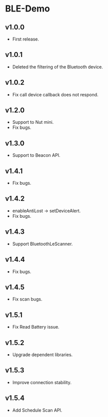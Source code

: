 # BLE-Demo

## v1.0.0
- First release.

## v1.0.1
- Deleted the filtering of the Bluetooth device.

## v1.0.2
- Fix call device callback does not respond.

## v1.2.0
- Support to Nut mini.
- Fix bugs.

## v1.3.0
- Support to Beacon API.

## v1.4.1
- Fix bugs.

## v1.4.2
- enableAntiLost -> setDeviceAlert.
- Fix bugs.

## v1.4.3
- Support BluetoothLeScanner.

## v1.4.4
- Fix bugs.

## v1.4.5
- Fix scan bugs.

## v1.5.1
- Fix Read Battery issue.

## v1.5.2
- Upgrade dependent libraries.

## v1.5.3
- Improve connection stability.

## v1.5.4
- Add Schedule Scan API.
